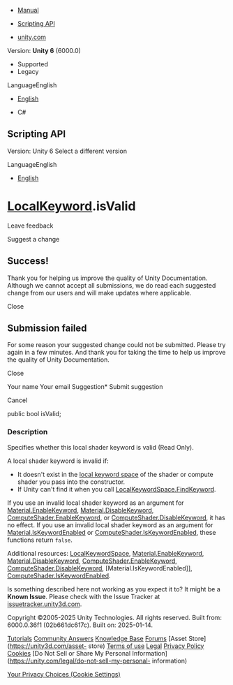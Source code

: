 [ ]()

  * [Manual](../Manual/index.html)
  * [Scripting API](../ScriptReference/index.html)

  * [unity.com](https://unity.com/)

Version: **Unity 6** (6000.0)

  * Supported
  * Legacy

LanguageEnglish

  * [English]()

  * C#

[ ](https://docs.unity3d.com)

## Scripting API

Version: Unity 6 Select a different version

LanguageEnglish

  * [English]()

#  [LocalKeyword](Rendering.LocalKeyword.html).isValid

Leave feedback

Suggest a change

## Success!

Thank you for helping us improve the quality of Unity Documentation. Although
we cannot accept all submissions, we do read each suggested change from our
users and will make updates where applicable.

Close

## Submission failed

For some reason your suggested change could not be submitted. Please <a>try
again</a> in a few minutes. And thank you for taking the time to help us
improve the quality of Unity Documentation.

Close

Your name Your email Suggestion* Submit suggestion

Cancel

[ ]()

public bool isValid;

### Description

Specifies whether this local shader keyword is valid (Read Only).

A local shader keyword is invalid if:

  * It doesn't exist in the [local keyword space](Rendering.LocalKeywordSpace.html) of the shader or compute shader you pass into the constructor.
  * If Unity can't find it when you call [LocalKeywordSpace.FindKeyword](Rendering.LocalKeywordSpace.FindKeyword.html).

If you use an invalid local shader keyword as an argument for
[Material.EnableKeyword](Material.EnableKeyword.html),
[Material.DisableKeyword](Material.DisableKeyword.html),
[ComputeShader.EnableKeyword](ComputeShader.EnableKeyword.html), or
[ComputeShader.DisableKeyword](ComputeShader.DisableKeyword.html), it has no
effect. If you use an invalid local shader keyword as an argument for
[Material.IsKeywordEnabled](Material.IsKeywordEnabled.html) or
[ComputeShader.IsKeywordEnabled](ComputeShader.IsKeywordEnabled.html), these
functions return `false`.  
  
Additional resources: [LocalKeywordSpace](Rendering.LocalKeywordSpace.html),
[Material.EnableKeyword](Material.EnableKeyword.html),
[Material.DisableKeyword](Material.DisableKeyword.html),
[ComputeShader.EnableKeyword](ComputeShader.EnableKeyword.html),
[ComputeShader.DisableKeyword](ComputeShader.DisableKeyword.html),
[Material.IsKeywordEnabled]],
[ComputeShader.IsKeywordEnabled](ComputeShader.IsKeywordEnabled.html).

Is something described here not working as you expect it to? It might be a
**Known Issue**. Please check with the Issue Tracker at
[issuetracker.unity3d.com](https://issuetracker.unity3d.com).

Copyright ©2005-2025 Unity Technologies. All rights reserved. Built from:
6000.0.36f1 (02b661dc617c). Built on: 2025-01-14.

[Tutorials](https://unity3d.com/learn) [Community
Answers](https://answers.unity3d.com) [Knowledge
Base](https://support.unity3d.com/hc/en-us)
[Forums](https://forum.unity3d.com) [Asset Store](https://unity3d.com/asset-
store) [Terms of use](https://docs.unity3d.com/Manual/TermsOfUse.html)
[Legal](https://unity.com/legal) [Privacy
Policy](https://unity.com/legal/privacy-policy)
[Cookies](https://unity.com/legal/cookie-policy) [Do Not Sell or Share My
Personal Information](https://unity.com/legal/do-not-sell-my-personal-
information)

[Your Privacy Choices (Cookie Settings)](javascript:void\(0\);)

